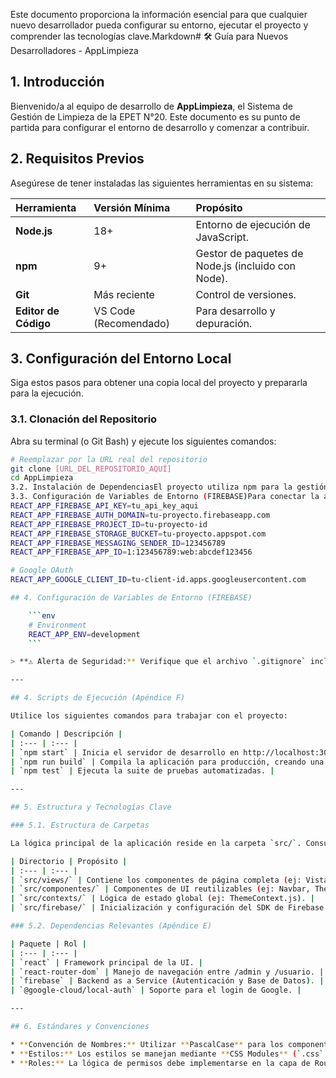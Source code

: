 Este documento proporciona la información esencial para que cualquier nuevo desarrollador pueda configurar su entorno, ejecutar el proyecto y comprender las tecnologías clave.Markdown# 🛠️ Guía para Nuevos Desarrolladores - AppLimpieza

## 1. Introducción

Bienvenido/a al equipo de desarrollo de **AppLimpieza**, el Sistema de Gestión de Limpieza de la EPET N°20. Este documento es su punto de partida para configurar el entorno de desarrollo y comenzar a contribuir.

## 2. Requisitos Previos

Asegúrese de tener instaladas las siguientes herramientas en su sistema:

| Herramienta | Versión Mínima | Propósito |
| :--- | :--- | :--- |
| **Node.js** | 18+ | Entorno de ejecución de JavaScript. |
| **npm** | 9+ | Gestor de paquetes de Node.js (incluido con Node). |
| **Git** | Más reciente | Control de versiones. |
| **Editor de Código** | VS Code (Recomendado) | Para desarrollo y depuración. |

## 3. Configuración del Entorno Local

Siga estos pasos para obtener una copia local del proyecto y prepararla para la ejecución.

### 3.1. Clonación del Repositorio

Abra su terminal (o Git Bash) y ejecute los siguientes comandos:

```bash
# Reemplazar por la URL real del repositorio
git clone [URL_DEL_REPOSITORIO_AQUÍ] 
cd AppLimpieza
3.2. Instalación de DependenciasEl proyecto utiliza npm para la gestión de paquetes.Bashnpm install
3.3. Configuración de Variables de Entorno (FIREBASE)Para conectar la aplicación con la base de datos y la autenticación de Firebase, es obligatorio crear un archivo de configuración.Cree un archivo llamado .env en la raíz del proyecto.Copie y pegue la siguiente plantilla de configuración (sustituyendo los valores por sus credenciales reales de Firebase):Fragmento de código# Firebase Configuration
REACT_APP_FIREBASE_API_KEY=tu_api_key_aqui
REACT_APP_FIREBASE_AUTH_DOMAIN=tu-proyecto.firebaseapp.com
REACT_APP_FIREBASE_PROJECT_ID=tu-proyecto-id
REACT_APP_FIREBASE_STORAGE_BUCKET=tu-proyecto.appspot.com
REACT_APP_FIREBASE_MESSAGING_SENDER_ID=123456789
REACT_APP_FIREBASE_APP_ID=1:123456789:web:abcdef123456

# Google OAuth
REACT_APP_GOOGLE_CLIENT_ID=tu-client-id.apps.googleusercontent.com

## 4. Configuración de Variables de Entorno (FIREBASE)

    ```env
    # Environment
    REACT_APP_ENV=development
    ```

> **⚠️ Alerta de Seguridad:** Verifique que el archivo `.gitignore` incluya la línea `.env` para evitar subir credenciales sensibles.

---

## 4. Scripts de Ejecución (Apéndice F)

Utilice los siguientes comandos para trabajar con el proyecto:

| Comando | Descripción |
| :--- | :--- |
| `npm start` | Inicia el servidor de desarrollo en http://localhost:3000. Soporta Hot Reload. |
| `npm run build` | Compila la aplicación para producción, creando una carpeta /build optimizada y lista para el deploy. |
| `npm test` | Ejecuta la suite de pruebas automatizadas. |

---

## 5. Estructura y Tecnologías Clave

### 5.1. Estructura de Carpetas

La lógica principal de la aplicación reside en la carpeta `src/`. Consulte `/docs/estructura.md` para el mapa completo de carpetas.

| Directorio | Propósito |
| :--- | :--- |
| `src/views/` | Contiene los componentes de página completa (ej: VistaAdmin.jsx). |
| `src/componentes/` | Componentes de UI reutilizables (ej: Navbar, ThemeToggle). |
| `src/contexts/` | Lógica de estado global (ej: ThemeContext.js). |
| `src/firebase/` | Inicialización y configuración del SDK de Firebase. |

### 5.2. Dependencias Relevantes (Apéndice E)

| Paquete | Rol |
| :--- | :--- |
| `react` | Framework principal de la UI. |
| `react-router-dom` | Manejo de navegación entre /admin y /usuario. |
| `firebase` | Backend as a Service (Autenticación y Base de Datos). |
| `@google-cloud/local-auth` | Soporte para el login de Google. |

---

## 6. Estándares y Convenciones

* **Convención de Nombres:** Utilizar **PascalCase** para los componentes de React (`MiComponente.jsx`).
* **Estilos:** Los estilos se manejan mediante **CSS Modules** (`.css` anidados en componentes/estilos/).
* **Roles:** La lógica de permisos debe implementarse en la capa de Routing (`App.js`) y reforzarse en los componentes.